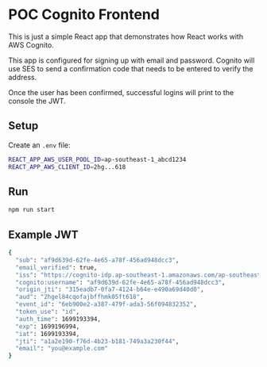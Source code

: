 # POC Cognito Frontend

This is just a simple React app that demonstrates how React works with AWS Cognito.

This app is configured for signing up with email and password. Cognito will use SES to send a confirmation code that needs to be entered to verify the address.

Once the user has been confirmed, successful logins will print to the console the JWT.

## Setup

Create an `.env` file:

```sh
REACT_APP_AWS_USER_POOL_ID=ap-southeast-1_abcd1234
REACT_APP_AWS_CLIENT_ID=2hg...618
```

## Run

```sh
npm run start
```

## Example JWT

```sh
{
  "sub": "af9d639d-62fe-4e65-a78f-456ad948dcc3",
  "email_verified": true,
  "iss": "https://cognito-idp.ap-southeast-1.amazonaws.com/ap-southeast-1_abcd1234",
  "cognito:username": "af9d639d-62fe-4e65-a78f-456ad948dcc3",
  "origin_jti": "315eadb7-0fa7-4124-b64e-e490a69d40d0",
  "aud": "2hgel84cqofajbffhmk05ft618",
  "event_id": "6eb900e2-a387-479f-ada3-56f094832352",
  "token_use": "id",
  "auth_time": 1699193394,
  "exp": 1699196994,
  "iat": 1699193394,
  "jti": "a1a2e190-f76d-4b23-b181-749a3a230f44",
  "email": "you@example.com"
}
```
